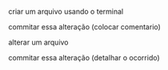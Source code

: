 criar um arquivo usando o terminal

commitar essa alteração (colocar comentario)

alterar um arquivo

commitar essa alteração (detalhar o ocorrido)